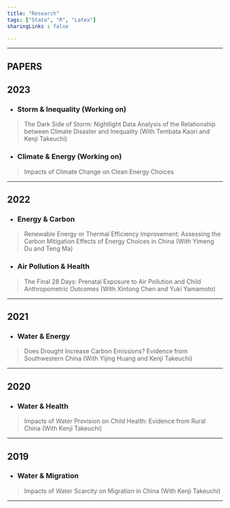 ```yaml
---
title: "Research"
tags: ["Stata", "R", "Latex"]
sharingLinks : false

---
```

---

##  PAPERS

## 2023 

- ### Storm & Inequality (Working on)

> The Dark Side of Storm: Nightlight Data Analysis of the Relationship between Climate Disaster and Inequality (With Tembata Kaori and Kenji Takeuchi)

- ### Climate & Energy (Working on)

> Impacts of Climate Change on Clean Energy Choices


---

## 2022

- ### Energy & Carbon

> Renewable Energy or Thermal Efficiency Improvement: Assessing the Carbon Mitigation Effects of Energy Choices in China (With Yimeng Du and Teng Ma)


- ### Air Pollution & Health

> The Final 28 Days: Prenatal Exposure to Air Pollution and Child Anthropometric Outcomes (With Xintong Chen and Yuki Yamamoto)
---


## 2021


- ### Water & Energy

> Does Drought Increase Carbon Emissions? Evidence from Southwestern China (With Yijing Huang and Kenji Takeuchi)

---

## 2020

- ### Water & Health

> Impacts of Water Provision on Child Health: Evidence from Rural China (With Kenji Takeuchi)
---


## 2019

- ### Water & Migration

> Impacts of Water Scarcity on Migration in China (With Kenji Takeuchi)

---

